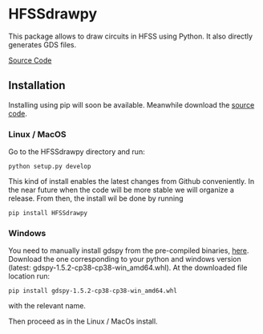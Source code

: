 # HFSSdrawpy

This package allows to draw circuits in HFSS using Python. It also directly generates GDS files.

[Source Code](https://github.com/QuanticParis/HFSSdrawpy/)

## Installation

Installing using pip will soon be available. Meanwhile download the [source code](https://github.com/QuanticParis/HFSSdrawpy/).

### Linux / MacOS

Go to the HFSSdrawpy directory and run:

`python setup.py develop`

This kind of install enables the latest changes from Github conveniently. In the near future
when the code will be more stable we will organize a release. From then, the install wil be done by running

`pip install HFSSdrawpy`

### Windows

You need to manually install gdspy from the pre-compiled binaries, [here](https://github.com/heitzmann/gdspy/releases). Download the one corresponding to your python and windows version (latest: gdspy-1.5.2-cp38-cp38-win_amd64.whl). At the downloaded file location run:

`pip install gdspy-1.5.2-cp38-cp38-win_amd64.whl`

with the relevant name.

Then proceed as in the Linux / MacOs install.

